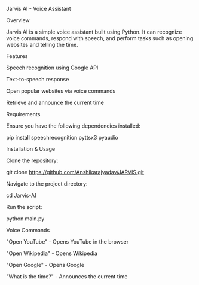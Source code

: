 Jarvis AI - Voice Assistant

Overview

Jarvis AI is a simple voice assistant built using Python. It can recognize voice commands, respond with speech, and perform tasks such as opening websites and telling the time.

Features

Speech recognition using Google API

Text-to-speech response

Open popular websites via voice commands

Retrieve and announce the current time

Requirements

Ensure you have the following dependencies installed:

pip install speechrecognition pyttsx3 pyaudio

Installation & Usage

Clone the repository:

git clone https://github.com/Anshikarajyadav/JARVIS.git

Navigate to the project directory:

cd Jarvis-AI

Run the script:

python main.py

Voice Commands

"Open YouTube" - Opens YouTube in the browser

"Open Wikipedia" - Opens Wikipedia

"Open Google" - Opens Google

"What is the time?" - Announces the current time
